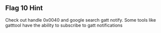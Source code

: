 ## Flag 10 Hint

Check out handle 0x0040 and google search gatt notify.  Some tools like gatttool have the ability to subscribe to gatt notifications
